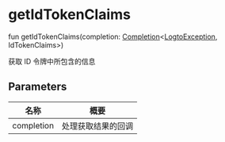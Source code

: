 # getIdTokenClaims

fun getIdTokenClaims(completion: [Completion](../../io.logto.sdk.android.completion/-completion/index.md)&lt;[LogtoException](../../io.logto.sdk.android.exception/-logto-exception/index.md), IdTokenClaims&gt;)

获取 ID 令牌中所包含的信息

## Parameters

| 名称       | 概要               |
| ---------- | ------------------ |
| completion | 处理获取结果的回调 |
